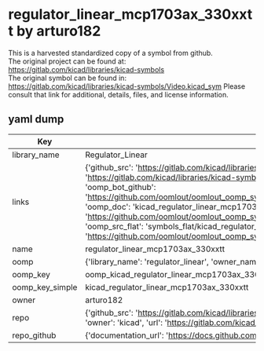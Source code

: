 # regulator_linear_mcp1703ax_330xxtt by arturo182  
This is a harvested standardized copy of a symbol from github.  
The original project can be found at:  
https://gitlab.com/kicad/libraries/kicad-symbols  
The original symbol can be found in:
https://gitlab.com/kicad/libraries/kicad-symbols/Video.kicad_sym
Please consult that link for additional, details, files, and license information.  
## yaml dump  
| Key | Value |  
| --- | --- |  
| library_name | Regulator_Linear |  
| links | {'github_src': 'https://gitlab.com/kicad/libraries/kicad-symbols/Video.kicad_sym', 'github_src_repo': 'https://gitlab.com/kicad/libraries/kicad-symbols', 'oomp_bot': 'kicad_regulator_linear_mcp1703ax_330xxtt/working', 'oomp_bot_github': 'https://github.com/oomlout/oomlout_oomp_symbol_bot/tree/main/kicad_regulator_linear_mcp1703ax_330xxtt/working', 'oomp_doc': 'kicad_regulator_linear_mcp1703ax_330xxtt/working', 'oomp_doc_github': 'https://github.com/oomlout/oomlout_oomp_symbol_doc/tree/main/kicad_regulator_linear_mcp1703ax_330xxtt/working', 'oomp_src_flat': 'symbols_flat/kicad_regulator_linear_mcp1703ax_330xxtt/working', 'oomp_src_flat_github': 'https://github.com/oomlout/oomlout_oomp_symbol_src/tree/main/kicad_regulator_linear_mcp1703ax_330xxtt/working'} |  
| name | regulator_linear_mcp1703ax_330xxtt |  
| oomp | {'library_name': 'regulator_linear', 'owner_name': 'kicad', 'symbol_name': 'regulator_linear_mcp1703ax_330xxtt'} |  
| oomp_key | oomp_kicad_regulator_linear_mcp1703ax_330xxtt |  
| oomp_key_simple | kicad_regulator_linear_mcp1703ax_330xxtt |  
| owner | arturo182 |  
| repo | {'github_src': 'https://gitlab.com/kicad/libraries/kicad-symbols/Video.kicad_sym', 'name': 'libraries/kicad-symbols', 'owner': 'kicad', 'url': 'https://gitlab.com/kicad/libraries/kicad-symbols'} |  
| repo_github | {'documentation_url': 'https://docs.github.com/rest/repos/repos#get-a-repository', 'message': 'Not Found'} |  

